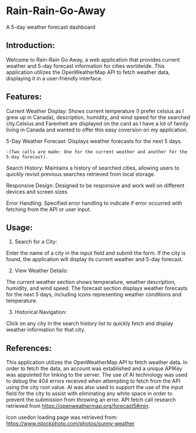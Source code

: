 # Rain-Rain-Go-Away 
A 5-day weather forecast dashboard 

## Introduction:
Welcome to Rain-Rain Go Away, a web application that provides current weather and 5-day forecast information for cities worldwide. This application utilizes the OpenWeatherMap API to fetch weather data, displaying it in a user-friendly interface.

## Features: 
Current Weather Display: Shows current temperature (I prefer celsius as I grew up in Canada), description, humidity, and wind speed for the searched city.Celsius and Farenheit are displayed on the card as I have a lot of family living in Canada and wanted to offer this easy coversion on my application. 

5-Day Weather Forecast: Displays weather forecasts for the next 5 days. 

    -(Two calls are made: One for the current weather and another for the 5-day forecast).

Search History: Maintains a history of searched cities, allowing users to quickly revisit previous searches retrieved from local storage.

Responsive Design: Designed to be responsive and work well on different devices and screen sizes

Error Handling: Specified error handling to indicate if error occurred with fetching from the API or user input. 

## Usage:

1. Search for a City:

Enter the name of a city in the input field and submit the form.
If the city is found, the application will display its current weather and 5-day forecast.

2. View Weather Details:

The current weather section shows temperature, weather description, humidity, and wind speed.
The forecast section displays weather forecasts for the next 5 days, including icons representing weather conditions and temperature.

3. Historical Navigation:

Click on any city in the search history list to quickly fetch and display weather information for that city.

## References:

This application utilizes the OpenWeatherMap API to fetch weather data. In order to fetch the data, an account was extablished and a unique APIKey was appointed for linking to the server. 
The use of AI technology was used to debug the 404 errors received when attempting to fetch from the API using the city root value. AI was also used to support the use of the input field for the city to assist with eliminating any white space in order to prevent the submission from throwing an error. API fetch call research retrieved from https://openweathermap.org/forecast5#min. 

Icon usedon loading page was retrieved from: https://www.istockphoto.com/photos/sunny-weather